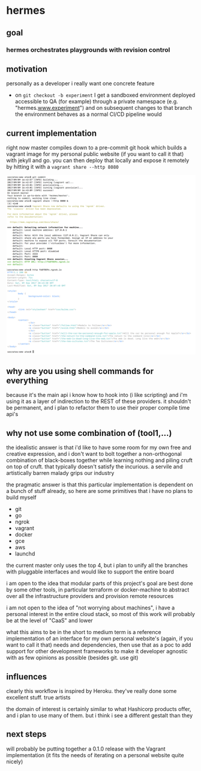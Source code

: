 # hermes
## goal
### hermes orchestrates playgrounds with revision control
## motivation
personally as a developer i really want one concrete feature
- on `git checkout -b experiment` I get a sandboxed environment deployed accessible to QA (for example) through a private namespace (e.g. "hermes.www.experiment") and on subsequent changes to that branch the environment behaves as a normal CI/CD pipeline would

## current implementation
right now master compiles down to a pre-commit git hook which builds a vagrant image for my personal public website (if you want to call it that) with jekyll and go. you can then deploy that locally and expose it remotely by hitting it with a ```vagrant share --http 8080```

![demo](demo.png)

## why are you using shell commands for everything
because it's the main api i know how to hook into (i like scripting) and i'm using it as a layer of indirection to the REST of these providers. it shouldn't be permanent, and i plan to refactor them to use their proper compile time api's

## why not use some combination of (tool1,...)
the idealistic answer is that i'd like to have some room for my own free and creative expression, and i don't want to bolt together a non-orthogonal combination of black-boxes together while learning nothing and piling cruft on top of cruft. that typically doesn't satisfy the incurious. a servile and artistically barren malady grips our industry

the pragmatic answer is that this particular implementation is dependent on a bunch of stuff already, so here are some primitives that i have no plans to build myself
- git
- go
- ngrok
- vagrant
- docker
- gce
- aws
- launchd

the current master only uses the top 4, but i plan to unify all the branches with pluggable interfaces and would like to support the entire board

i am open to the idea that modular parts of this project's goal are best done by some other tools, in particular terraform or docker-machine to abstract over all the infrastructure providers and provision remote resources

i am not open to the idea of "not worrying about machines", i have a personal interest in the entire cloud stack, so most of this work will probably be at the level of "CaaS" and lower

what this aims to be in the short to medium term is a reference implementation of an interface for my own personal website's (again, if you want to call it that) needs and dependencies, then use that as a poc to add support for other development frameworks to make it developer agnostic with as few opinions as possible (besides git. use git)


## influences
clearly this workflow is inspired by Heroku. they've really done some excellent stuff. true artists

the domain of interest is certainly similar to what Hashicorp products offer, and i plan to use many of them. but i think i see a different gestalt than they 

## next steps
will probably be putting together a 0.1.0 release with the Vagrant implementation (it fits the needs of iterating on a personal website quite nicely)
